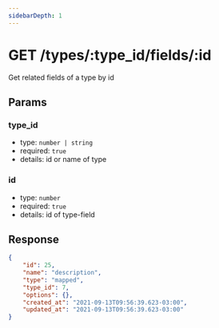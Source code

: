 ```yaml
---
sidebarDepth: 1
---
```


# GET /types/:type_id/fields/:id

Get related fields of a type by id

## Params

### type_id

-   type: `number | string`
-   required: `true`
-   details: id or name of type

### id

-   type: `number`
-   required: `true`
-   details: id of type-field

## Response

```json
{
    "id": 25,
    "name": "description",
    "type": "mapped",
    "type_id": 7,
    "options": {},
    "created_at": "2021-09-13T09:56:39.623-03:00",
    "updated_at": "2021-09-13T09:56:39.623-03:00"
}
```
